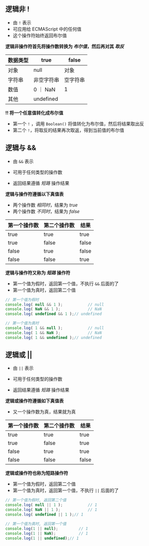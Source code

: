## 逻辑非 !

+ 由 `!` 表示
+ 可应用给 ECMAScript 中的任何值
+ 这个操作符始终返回布尔值

**逻辑非操作符首先将操作数转换为 *布尔值*，然后再对其 *取反***

| 数据类型 | true       | false    |
| -------- | ---------- | -------- |
| 对象     | null       | 对象     |
| 字符串   | 非空字符串 | 空字符串 |
| 数值     | 0 ｜ NaN   | 1        |
| 其他     | undefined  |          |



**!! 将一个任意值转化成布尔值** 

+ 第一个 `!` ，调用 `Boolean()` 将值转化为布尔值，然后将结果取出反
+ 第二个 `!`，将取反的结果再次取返，得到当前值的布尔值



## 逻辑与 &&

+ 由 `&&` 表示
+ 可用于任何类型的操作数

+ 返回结果遵循 *短路* 操作结果



**逻辑与操作符遵循以下真值表**

+ 两个操作数 *相同时*，结果为  *true*
+ 两个操作数 *不同时*，结果为  *false*

| 第一个操作数 | 第二个操作数 | 结果  |
| ------------ | ------------ | ----- |
| true         | true         | true  |
| true         | false        | false |
| false        | true         | false |
| false        | false        | true  |



**逻辑与操作符又称为 *短路* 操作符**

+ 第一个值为假时，返回第一个值，不执行 `&&`  后面的了
+ 第一个值为真时，返回第二个值

```js
// 第一个值为假时
console.log( null && 1 );			// null
console.log( NaN && 1 );			// NaN
console.log( undefined && 1 );// undefined
```

```js
// 第一个值为真时
console.log( 1 && null );			// null
console.log( 1 && NaN );			// NaN
console.log( 1 && undefined );// undefined
```



## 逻辑或 ||

+ 由 `||` 表示

+ 可用于任何类型的操作数
+ 返回结果遵循 *短路* 操作结果



**逻辑或操作符遵循如下真值表**

+ 又一个操作数为真，结果就为真

| 第一个操作数 | 第二个操作数 | 结果  |
| ------------ | ------------ | ----- |
| true         | true         | true  |
| true         | false        | true  |
| false        | true         | true  |
| false        | false        | false |



**逻辑或操作符也称为短路操作符**

+ 第一个值为假时，返回第二个值
+ 第一个值为真时，返回第一个值，不执行 `||`  后面的了

```js
// 第一个值为假时, 返回第二个值
console.log( null || 1 );			// 1
console.log( NaN || 1 );			// 1
console.log( undefined || 1 );// 1
```

```js
// 第一个值为真时, 返回第一个值
console.log(1 || null);			// 1
console.log(1 || NaN);			// 1
console.log(1 || undefined);// 1
```

